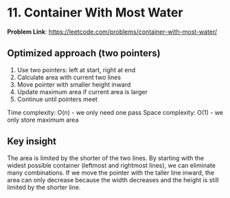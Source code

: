 # 11. Container With Most Water

**Problem Link**: https://leetcode.com/problems/container-with-most-water/

## Optimized approach (two pointers)
1. Use two pointers: left at start, right at end
2. Calculate area with current two lines
3. Move pointer with smaller height inward
4. Update maximum area if current area is larger
5. Continue until pointers meet

Time complexity: O(n) - we only need one pass
Space complexity: O(1) - we only store maximum area


## Key insight
The area is limited by the shorter of the two lines. By starting with the widest possible container (leftmost and rightmost lines), we can eliminate many combinations. If we move the pointer with the taller line inward, the area can only decrease because the width decreases and the height is still limited by the shorter line. 